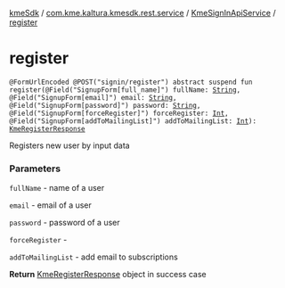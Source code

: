 [kmeSdk](../../index.md) / [com.kme.kaltura.kmesdk.rest.service](../index.md) / [KmeSignInApiService](index.md) / [register](./register.md)

# register

`@FormUrlEncoded @POST("signin/register") abstract suspend fun register(@Field("SignupForm[full_name]") fullName: `[`String`](https://kotlinlang.org/api/latest/jvm/stdlib/kotlin/-string/index.html)`, @Field("SignupForm[email]") email: `[`String`](https://kotlinlang.org/api/latest/jvm/stdlib/kotlin/-string/index.html)`, @Field("SignupForm[password]") password: `[`String`](https://kotlinlang.org/api/latest/jvm/stdlib/kotlin/-string/index.html)`, @Field("SignupForm[forceRegister]") forceRegister: `[`Int`](https://kotlinlang.org/api/latest/jvm/stdlib/kotlin/-int/index.html)`, @Field("SignupForm[addToMailingList]") addToMailingList: `[`Int`](https://kotlinlang.org/api/latest/jvm/stdlib/kotlin/-int/index.html)`): `[`KmeRegisterResponse`](../../com.kme.kaltura.kmesdk.rest.response.signin/-kme-register-response/index.md)

Registers new user by input data

### Parameters

`fullName` - name of a user

`email` - email of a user

`password` - password of a user

`forceRegister` -

`addToMailingList` - add email to subscriptions

**Return**
[KmeRegisterResponse](../../com.kme.kaltura.kmesdk.rest.response.signin/-kme-register-response/index.md) object in success case

